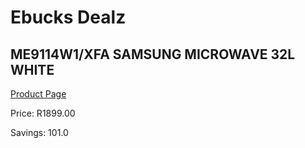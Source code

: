 
# Ebucks Dealz
## ME9114W1/XFA SAMSUNG MICROWAVE 32L WHITE
[Product Page](https://www.ebucks.com/web/shop/productSelected.do?prodId=864385952&catId=704989856)

Price: R1899.00

Savings: 101.0


	